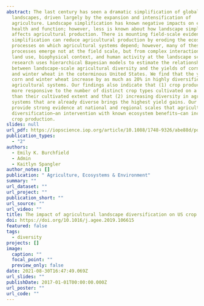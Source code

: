 ```yaml
---
abstract: The last century has seen a dramatic simplification of global
  landscapes, driven largely by the expansion and intensification of
  agriculture. Landscape simplification has known negative impacts on ecosystem
  health and function; however, less is known about how landscape simplification
  affects agricultural production. There is mounting field-scale evidence that
  simplification can reduce agricultural production by eroding the ecosystem
  processes on which agricultural systems depend; however, many of these
  processes emerge not at the field scale, but from complex interactions between
  land use, biophysical context, and human activity at the landscape scale. This
  research uses hierarchical Bayesian models to estimate the relationship
  between landscape-scale agricultural diversity and the yields of corn, soy,
  and winter wheat in the coterminous United States. We find that the yields of
  corn and winter wheat increase by as much as 20% in highly diversified
  agricultural systems. Our findings also indicate that (1) crop production is
  more responsive to the number of distinct crop types cultivated on a landscape
  than their cultivated extent and that (2) increasing diversity in agricultural
  systems that are already diverse brings the highest yield gains. Our models
  provide strong evidence at national and regional scales that agricultural
  diversification—an intervention with known ecosystem benefits—can increase
  crop production.
slides: null
url_pdf: https://iopscience.iop.org/article/10.1088/1748-9326/abe88d/pdf
publication_types:
  - "2"
authors:
  - Emily K. Burchfield
  - Admin
  - Kaitlyn Spangler
author_notes: []
publication: " Agriculture, Ecosystems & Environment"
summary: ""
url_dataset: ""
url_project: ""
publication_short: ""
url_source: ""
url_video: ""
title: The impact of agricultural landscape diversification on US crop production
doi: https://doi.org/10.1016/j.agee.2019.106615
featured: false
tags:
  - diversity
projects: []
image:
  caption: ""
  focal_point: ""
  preview_only: false
date: 2021-08-30T16:47:49.069Z
url_slides: ""
publishDate: 2017-01-01T00:00:00.000Z
url_poster: ""
url_code: ""
---
```

